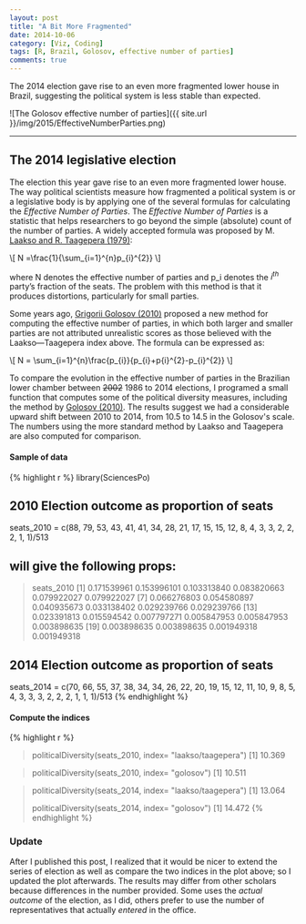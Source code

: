 ```yaml
---
layout: post
title: "A Bit More Fragmented" 
date: 2014-10-06
category: [Viz, Coding]
tags: [R, Brazil, Golosov, effective number of parties]
comments: true
---
```


The 2014 election gave rise to an even more fragmented lower house in Brazil, suggesting the political system is less stable than expected.

<!--more-->

![The Golosov effective number of parties]({{ site.url }}/img/2015/EffectiveNumberParties.png)

<hr/>

## The 2014 legislative election
 The election this year gave rise to an even more fragmented lower house. The way political scientists measure how fragmented a political system is or a legislative body is by applying one of the several formulas for calculating the *Effective Number of Parties*. The *Effective Number of Parties* is a statistic that helps researchers to go beyond the simple (absolute) count of the number of parties. A widely accepted formula was proposed by M. [Laakso and R. Taagepera (1979)](http://cps.sagepub.com/content/12/1/3.extract): 

\\[ N =\frac{1}{\sum_{i=1}^{n}p_{i}^{2}} \\]

 where N denotes the effective number of parties and p_i denotes the $i^{th}$ party’s fraction of the seats. The problem with this method is that it produces distortions, particularly for small parties.

Some years ago, [Grigorii Golosov (2010)](http://ppq.sagepub.com/content/16/2/171.abstract) proposed a new method for computing the effective number of parties, in which both larger and smaller parties are not attributed unrealistic scores as those believed with the Laakso—Taagepera index above. The formula can be expressed as:

\\[ N = \sum_{i=1}^{n}\frac{p_{i}}{p_{i}+p{i}^{2}-p_{i}^{2}} \\]
 
To compare the evolution in the effective number of parties in the Brazilian lower chamber between ~~2002~~ 1986 to 2014 elections, I programed a small function that computes some of the political diversity measures, including the method by [Golosov (2010)](http://ppq.sagepub.com/content/16/2/171.abstract). 
The results suggest we had a considerable upward shift between 2010 to 2014, from 10.5 to 14.5 in the Golosov's scale. The numbers using the more standard method by Laakso and Taagepera are also computed for comparison.

#### Sample of data 
{% highlight r %}
library(SciencesPo)

## 2010 Election outcome as proportion of seats
 seats_2010 = c(88, 79, 53, 43, 41, 41, 34, 28, 21,
17, 15, 15, 12, 8, 4, 3, 3, 2, 2, 2, 1, 1)/513

## will give the following props:
> seats_2010
 [1] 0.171539961 0.153996101 0.103313840 0.083820663 0.079922027 0.079922027
 [7] 0.066276803 0.054580897 0.040935673 0.033138402 0.029239766 0.029239766
[13] 0.023391813 0.015594542 0.007797271 0.005847953 0.005847953 0.003898635
[19] 0.003898635 0.003898635 0.001949318 0.001949318

## 2014 Election outcome as proportion of seats
 seats_2014 = c(70, 66, 55, 37, 38, 34, 34, 26, 22, 20, 19, 
15, 12, 11, 10, 9, 8, 5, 4, 3, 3, 3, 2, 2, 2, 1, 1, 1)/513
{% endhighlight %}

#### Compute the indices

{% highlight r %}
> politicalDiversity(seats_2010, index= "laakso/taagepera")
[1] 10.369

> politicalDiversity(seats_2010, index= "golosov")
[1] 10.511

> politicalDiversity(seats_2014, index= "laakso/taagepera")
[1] 13.064
> 
> politicalDiversity(seats_2014, index= "golosov")
[1] 14.472
{% endhighlight %}

### Update
After I published this post, I realized that it would be nicer to extend the series of election as well as compare the two indices in the plot above; so I updated the plot afterwards. The results may differ from other scholars because differences in the number provided. Some uses the *actual outcome* of the election, as I did, others prefer to use the number of representatives that actually *entered* in the office. 